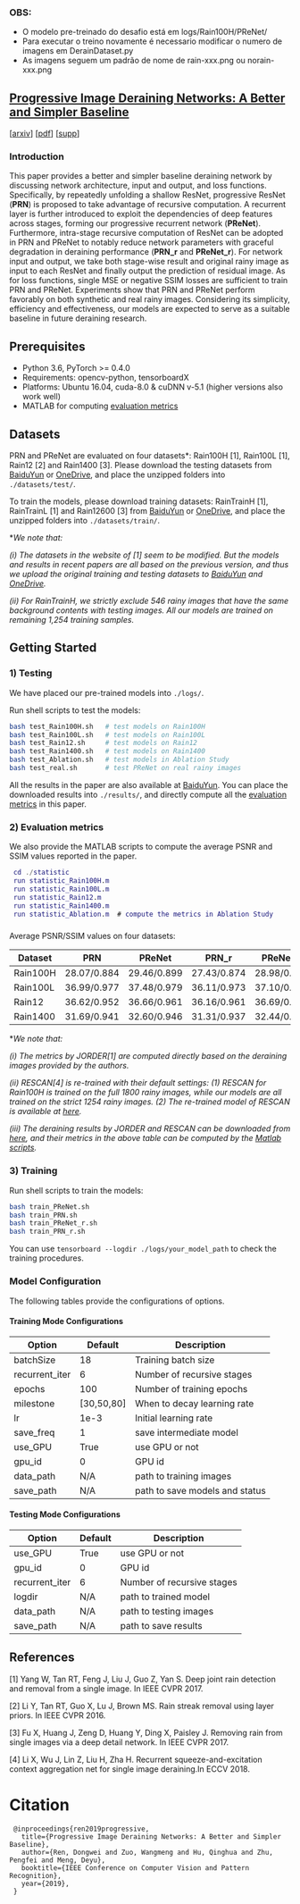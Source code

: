 ### OBS: 
* O modelo pre-treinado do desafio está em logs/Rain100H/PReNet/
* Para executar o treino novamente é necessario modificar o numero de imagens em DerainDataset.py
* As imagens seguem um padrão de nome de rain-xxx.png ou norain-xxx.png

## [Progressive Image Deraining Networks: A Better and Simpler Baseline](https://www.researchgate.net/publication/338511165_Progressive_Image_Deraining_Networks_A_Better_and_Simpler_Baseline) 
[[arxiv](https://arxiv.org/abs/1901.09221)] [[pdf](https://www.researchgate.net/publication/338511165_Progressive_Image_Deraining_Networks_A_Better_and_Simpler_Baseline)] [[supp](https://csdwren.github.io/papers/PReNet_supp.pdf)]

### Introduction
This paper provides a better and simpler baseline deraining network by discussing network architecture, input and output, and loss functions.
Specifically, by repeatedly unfolding a shallow ResNet, progressive ResNet (**PRN**) is proposed to take advantage of recursive computation.
A recurrent layer is further introduced to exploit the dependencies of deep features across stages, forming our progressive recurrent network (**PReNet**).
Furthermore, intra-stage recursive computation of ResNet can be adopted in PRN and PReNet to notably reduce network parameters with graceful degradation in deraining performance (**PRN_r** and **PReNet_r**).
For network input and output, we take both stage-wise result and original rainy image as input to each ResNet and finally output the prediction of residual image.
As for loss functions, single MSE or negative SSIM losses are sufficient to train PRN and PReNet.
Experiments show that PRN and PReNet perform favorably on both synthetic and real rainy images.
Considering its simplicity, efficiency and effectiveness, our models are expected to serve as a suitable baseline in future deraining research. 


## Prerequisites
- Python 3.6, PyTorch >= 0.4.0 
- Requirements: opencv-python, tensorboardX
- Platforms: Ubuntu 16.04, cuda-8.0 & cuDNN v-5.1 (higher versions also work well)
- MATLAB for computing [evaluation metrics](statistic/)


## Datasets

PRN and PReNet are evaluated on four datasets*: 
Rain100H [1], Rain100L [1], Rain12 [2] and Rain1400 [3]. 
Please download the testing datasets from [BaiduYun](https://pan.baidu.com/s/1J0q6Mrno9aMCsaWZUtmbkg)
or [OneDrive](https://1drv.ms/f/s!AqLfQqtZ6GwGgep-hgjLxkov2SSZ3g), 
and place the unzipped folders into `./datasets/test/`.

To train the models, please download training datasets: 
RainTrainH [1], RainTrainL [1] and Rain12600 [3] from [BaiduYun](https://pan.baidu.com/s/1J0q6Mrno9aMCsaWZUtmbkg)
or [OneDrive](https://1drv.ms/f/s!AqLfQqtZ6GwGgep-hgjLxkov2SSZ3g), 
and place the unzipped folders into `./datasets/train/`. 

*_We note that:_

_(i) The datasets in the website of [1] seem to be modified. 
    But the models and results in recent papers are all based on the previous version, 
    and thus we upload the original training and testing datasets 
    to [BaiduYun](https://pan.baidu.com/s/1J0q6Mrno9aMCsaWZUtmbkg) 
    and [OneDrive](https://1drv.ms/f/s!AqLfQqtZ6GwGgep-hgjLxkov2SSZ3g)._ 

_(ii) For RainTrainH, we strictly exclude 546 rainy images that have the same background contents with testing images.
    All our models are trained on remaining 1,254 training samples._


## Getting Started

### 1) Testing

We have placed our pre-trained models into `./logs/`. 

Run shell scripts to test the models:
```bash
bash test_Rain100H.sh   # test models on Rain100H
bash test_Rain100L.sh   # test models on Rain100L
bash test_Rain12.sh     # test models on Rain12
bash test_Rain1400.sh   # test models on Rain1400 
bash test_Ablation.sh   # test models in Ablation Study
bash test_real.sh       # test PReNet on real rainy images
```
All the results in the paper are also available at [BaiduYun](https://pan.baidu.com/s/1Oym9G-8Bq-0FU2BfbARf8g).
You can place the downloaded results into `./results/`, and directly compute all the [evaluation metrics](statistic/) in this paper.  

### 2) Evaluation metrics

We also provide the MATLAB scripts to compute the average PSNR and SSIM values reported in the paper.
 

```Matlab
 cd ./statistic
 run statistic_Rain100H.m
 run statistic_Rain100L.m
 run statistic_Rain12.m
 run statistic_Rain1400.m
 run statistic_Ablation.m  # compute the metrics in Ablation Study
```
###
Average PSNR/SSIM values on four datasets:

Dataset    | PRN       |PReNet     |PRN_r      |PReNet_r   |JORDER[1]  |RESCAN[4]
-----------|-----------|-----------|-----------|-----------|-----------|-----------
Rain100H   |28.07/0.884|29.46/0.899|27.43/0.874|28.98/0.892|26.54/0.835|28.88/0.866
Rain100L   |36.99/0.977|37.48/0.979|36.11/0.973|37.10/0.977|36.61/0.974|---
Rain12     |36.62/0.952|36.66/0.961|36.16/0.961|36.69/0.962|33.92/0.953|---
Rain1400   |31.69/0.941|32.60/0.946|31.31/0.937|32.44/0.944| ---       |---

*_We note that:_

_(i) The metrics by JORDER[1] are computed directly based on the deraining images 
provided by the authors._ 

_(ii) RESCAN[4] is re-trained with their default settings: 
(1) RESCAN for Rain100H is trained on the full 1800 rainy images, while our models are all trained on the strict 1254 rainy images.
(2) The re-trained model of RESCAN is available at [here](https://pan.baidu.com/s/1Oym9G-8Bq-0FU2BfbARf8g)._
 
_(iii) The deraining results by JORDER and RESCAN can be downloaded 
from [here](https://pan.baidu.com/s/1Oym9G-8Bq-0FU2BfbARf8g), 
and their metrics in the above table can be computed by the [Matlab scripts](statistic/statistic_rain100H.m)._ 

### 3) Training

Run shell scripts to train the models:
```bash
bash train_PReNet.sh      
bash train_PRN.sh   
bash train_PReNet_r.sh    
bash train_PRN_r.sh  
```
You can use `tensorboard --logdir ./logs/your_model_path` to check the training procedures. 

### Model Configuration

The following tables provide the configurations of options. 

#### Training Mode Configurations

Option                 |Default        | Description
-----------------------|---------------|------------
batchSize              | 18            | Training batch size
recurrent_iter         | 6             | Number of recursive stages
epochs                 | 100           | Number of training epochs
milestone              | [30,50,80]    | When to decay learning rate
lr                     | 1e-3          | Initial learning rate
save_freq              | 1             | save intermediate model
use_GPU                | True          | use GPU or not
gpu_id                 | 0             | GPU id
data_path              | N/A           | path to training images
save_path              | N/A           | path to save models and status           

#### Testing Mode Configurations

Option                 |Default           | Description
-----------------------|------------------|------------
use_GPU                | True             | use GPU or not
gpu_id                 | 0                | GPU id
recurrent_iter         | 6                | Number of recursive stages
logdir                 | N/A              | path to trained model
data_path              | N/A              | path to testing images
save_path              | N/A              | path to save results

## References
[1] Yang W, Tan RT, Feng J, Liu J, Guo Z, Yan S. Deep joint rain detection and removal from a single image. In IEEE CVPR 2017.

[2] Li Y, Tan RT, Guo X, Lu J, Brown MS. Rain streak removal using layer priors. In IEEE CVPR 2016.

[3] Fu X, Huang J, Zeng D, Huang Y, Ding X, Paisley J. Removing rain from single images via a deep detail network. In IEEE CVPR 2017.

[4] Li X, Wu J, Lin Z, Liu H, Zha H. Recurrent squeeze-and-excitation context aggregation net for single image deraining.In ECCV 2018.


# Citation

```
 @inproceedings{ren2019progressive,
   title={Progressive Image Deraining Networks: A Better and Simpler Baseline},
   author={Ren, Dongwei and Zuo, Wangmeng and Hu, Qinghua and Zhu, Pengfei and Meng, Deyu},
   booktitle={IEEE Conference on Computer Vision and Pattern Recognition},
   year={2019},
 }
 ```
